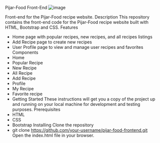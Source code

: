 Pijar-Food Front-End
![image](https://github.com/nluthfis/FE-Pijar-Food/assets/42950482/a27c5836-6637-49fa-8638-e8f731380630)

Front-end for the Pijar-Food recipe website.
Description
This repository contains the front-end code for the Pijar-Food recipe website built with HTML, Bootstrap and CSS.
Features
  - Home page with popular recipes, new recipes, and all recipes listings
  - Add Recipe page to create new recipes
  - User Profile page to view and manage user recipes and favorites
Components
  - Home
  - Popular Recipe
  - New Recipe
  - All Recipe
  - Add Recipe
  - Profile
  - My Recipe
  - Favorite recipe
  - Getting Started
These instructions will get you a copy of the project up and running on your local machine for development and testing purposes.
Prerequisites
  - HTML
  - CSS
  - Bootstrap
  Installing
Clone the repository
  - git clone https://github.com/your-username/pijar-food-frontend.git
Open the index.html file in your browser.

